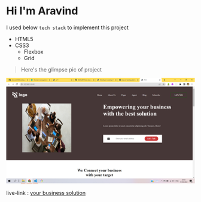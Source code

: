 # Hi I'm Aravind

I used below `tech stack` to implement this project

- HTML5
- CSS3
  - Flexbox
  - Grid

> Here's the glimpse pic of project

![project-12](./image/project-12.png)

live-link : [your business solution](https://business-solution-project-12.netlify.app/)
